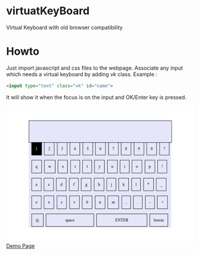 # virtuatKeyBoard
Virtual Keyboard with old browser compatibility

# Howto
Just import javascript and css files to the webpage. Associate any input which needs a virtual keyboard by adding *vk* class. Example :

```html
<input type="text" class="vk" id="name">
```
It will show it when the focus is on the input and OK/Enter key is pressed.

![demo](https://github.com/itamayo/virtuatKeyBoard/raw/master/demo/vk.png)
[Demo Page](https://itamayo.github.io/virtuatKeyBoard/)
